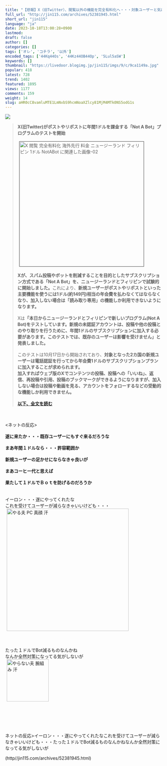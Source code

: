 ```yaml
---
title: "【悲報】X（旧Twitter）、閲覧以外の機能を完全有料化へ・・・対象ユーザーと気になる料金がコチラ！ "
full_url: "http://jin115.com/archives/52381945.html"
short_url: "jin115"
language: "ja"
date: 2023-10-18T13:00:28+0900
lastmod: 
draft: false
author: []
categories: []
tags: ['オレ', 'コチラ', '以外']
encoded_tags: ['44Kq44Os', '44Kz44OB44Op', '5Lul5aSW']
keywords: []
thumbnail: "https://livedoor.blogimg.jp/jin115/imgs/9/c/9ca1149a.jpg"
popular: 418
latest: 728
trend: 1402
featured: 1895
views: 1177
comments: 159
weight: 14
slug: aHR0cC8vamluMTE1LmNvbS9hcmNoaXZlcy81MjM4MTk0NS5odG1s
---
```


![](https://livedoor.blogimg.jp/jin115/imgs/9/c/9ca1149a.jpg)

<div><a name='more'></a> <blockquote><b>X(旧Twitter)がポストやリポストに年間1ドルを課金する「Not A Bot」プログラムのテストを開始</b><br> <br> <img src='https//livedoor.blogimg.jp/jin115/imgs/0/3/03a5153c.png' width='400' border='1' hspace='5' class='pict' alt='X 閲覧 完全有料化 海外先行 料金 ニュージーランド フィリピン 1ドル NotABot に関連した画像-02'><br> <br> <b>Xが、スパム投稿やボットを削減することを目的としたサブスクリプション方式である「Not A Bot」を、ニュージーランドとフィリピンで試験的に開始しました。</b>これにより、<b>新規ユーザーがポストやリポストといった主要機能を使うには1ドル(約149円)相当の年会費を払わなくてはならなくなり、加入しない場合は「読み取り専用」の機能しか利用できないようになります。</b><br> <br> Xは<b>「本日からニュージーランドとフィリピンで新しいプログラム(Not A Bot)をテストしています。新規の未認証アカウントは、投稿や他の投稿とのやり取りを行うために、年間1ドルのサブスクリプションに加入する必要があります。このテストでは、既存のユーザーは影響を受けません」と発表しました。</b><br> <br> このテストは10月17日から開始されており、<b>対象となった2カ国の新規ユーザーは電話認証を行ってから年会費1ドルのサブスクリプションプランに加入することが求められます。<br> 加入すればウェブ版のXでコンテンツの投稿、投稿への「いいね」、返信、再投稿や引用、投稿のブックマークができるようになりますが、加入しない場合は投稿や動画を見る、アカウントをフォローするなどの受動的な機能しか利用できません。</b><br> <br> <a href='https//gigazine.net/news/20231018-twitter-x-not-a-bot/' target='_blank'><b>以下、全文を読む</b></a></blockquote><br> <br> <ネットの反応><br> <br> <b>遂に来たか・・・既存ユーザーにもすぐ来るだろうな</b><br> <br> <b>まあ年間１ドルなら・・・許容範囲か</b><br> <br> <b>新規ユーザーの足かせにならなきゃ良いが</b><br> <br> <b>まあコーヒー代と思えば</b><br> <br> <b>果たして１ドルでＢｏｔを防げるのだろうか</b><br> <br> <br> イーロン・・・遂にやってくれたな<br> これを受けてユーザーが減らなきゃいいけども・・・<br> <img src='https//livedoor.blogimg.jp/jin115/imgs/4/7/4738b087.gif' alt='やる夫 PC 真顔 汗' width='392' border='0' hspace='5' class='pict'><br> <br> <br> <br> たった１ドルでBot減るものなんかね<br> なんか全然対策になってる気がしないが<br> <img src='https//livedoor.blogimg.jp/jin115/imgs/0/4/04ee80e6.gif' alt='やらない夫 腕組み 汗' width='135' border='0' hspace='5' class='pict'><br> <br> <br> <br> <br> <br> <p>ネットの反応>イーロン・・・遂にやってくれたなこれを受けてユーザーが減らなきゃいいけども・・・たった１ドルでBot減るものなんかねなんか全然対策になってる気がしないが</p></div>

(http//jin115.com/archives/52381945.html)
